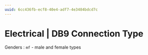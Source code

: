 ```yaml
---
uuid: 6cc436fb-ecf8-40e4-adf7-4e3484bdcd7c
---
```

# Electrical | DB9 Connection Type

Genders
: `mf` - male and female types
